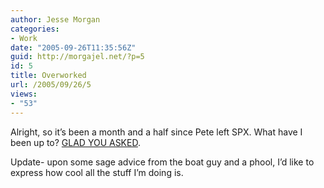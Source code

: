 ```yaml
---
author: Jesse Morgan
categories:
- Work
date: "2005-09-26T11:35:56Z"
guid: http://morgajel.net/?p=5
id: 5
title: Overworked
url: /2005/09/26/5
views:
- "53"
---
```


Alright, so it’s been a month and a half since Pete left SPX. What have I been up to? [GLAD YOU ASKED](http://morgajel.com/responsibilities.html).

Update- upon some sage advice from the boat guy and a phool, I’d like to express how cool all the stuff I’m doing is.